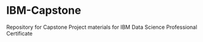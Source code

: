 # IBM-Capstone
Repository for Capstone Project materials for IBM Data Science Professional Certificate
